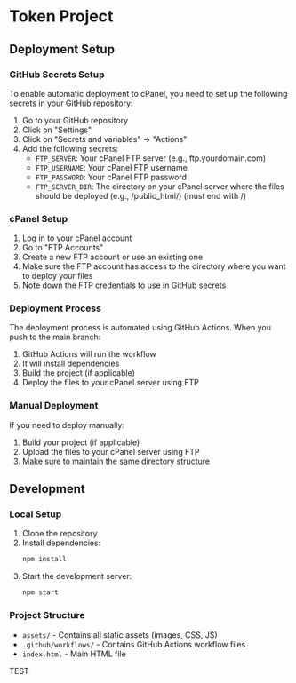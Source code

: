 # Token Project

## Deployment Setup

### GitHub Secrets Setup

To enable automatic deployment to cPanel, you need to set up the following secrets in your GitHub repository:

1. Go to your GitHub repository
2. Click on "Settings"
3. Click on "Secrets and variables" → "Actions"
4. Add the following secrets:
   - `FTP_SERVER`: Your cPanel FTP server (e.g., ftp.yourdomain.com)
   - `FTP_USERNAME`: Your cPanel FTP username
   - `FTP_PASSWORD`: Your cPanel FTP password
   - `FTP_SERVER_DIR`: The directory on your cPanel server where the files should be deployed (e.g., /public_html/) (must end with /)

### cPanel Setup

1. Log in to your cPanel account
2. Go to "FTP Accounts"
3. Create a new FTP account or use an existing one
4. Make sure the FTP account has access to the directory where you want to deploy your files
5. Note down the FTP credentials to use in GitHub secrets

### Deployment Process

The deployment process is automated using GitHub Actions. When you push to the main branch:

1. GitHub Actions will run the workflow
2. It will install dependencies
3. Build the project (if applicable)
4. Deploy the files to your cPanel server using FTP

### Manual Deployment

If you need to deploy manually:

1. Build your project (if applicable)
2. Upload the files to your cPanel server using FTP
3. Make sure to maintain the same directory structure

## Development

### Local Setup

1. Clone the repository
2. Install dependencies:
   ```bash
   npm install
   ```
3. Start the development server:
   ```bash
   npm start
   ```

### Project Structure

- `assets/` - Contains all static assets (images, CSS, JS)
- `.github/workflows/` - Contains GitHub Actions workflow files
- `index.html` - Main HTML file

TEST
